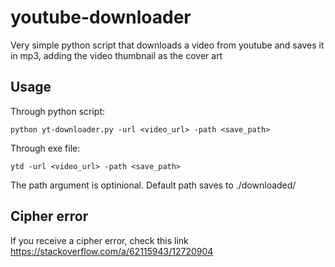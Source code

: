 # youtube-downloader
Very simple python script that downloads a video from youtube and saves it in mp3, adding the video thumbnail as the cover art
## Usage
Through python script:
```
python yt-downloader.py -url <video_url> -path <save_path>
```
Through exe file:

```
ytd -url <video_url> -path <save_path>
```

The path argument is optinional. Default path saves to ./downloaded/

## Cipher error
If you receive a cipher error, check this link https://stackoverflow.com/a/62115943/12720904
